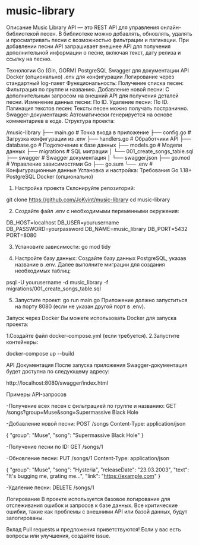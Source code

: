 # music-library

Описание
Music Library API — это REST API для управления онлайн-библиотекой песен. В библиотеке можно добавлять, обновлять, удалять и просматривать песни с возможностью фильтрации и пагинации. При добавлении песни API запрашивает внешнее API для получения дополнительной информации о песне, включая текст, дату релиза и ссылку на песню.

Технологии
Go (Gin, GORM)
PostgreSQL
Swagger для документации API
Docker (опционально)
.env для конфигурации
Логирование через стандартный log-пакет
Функциональность:
Получение списка песен: Фильтрация по группе и названию.
Добавление новой песни: С дополнительным запросом на внешний API для получения деталей песни.
Изменение данных песни: По ID.
Удаление песни: По ID.
Пагинация текстов песен: Тексты песен можно получать постранично.
Swagger-документация: Автоматически генерируется на основе комментариев в коде.
Структура проекта:

/music-library
├── main.go                 # Точка входа в приложение
├── config.go               # Загрузка конфигурации из .env
├── handlers.go             # Обработчики API
├── database.go             # Подключение к базе данных
├── models.go               # Модели данных
├── migrations              # SQL миграции
│   └── 001_create_songs_table.sql
├── swagger                 # Swagger документация
│   └── swagger.json
├── go.mod                  # Управление зависимостями Go
├── go.sum
└── .env                    # Конфигурационные данные
Установка и настройка:
Требования
Go 1.18+
PostgreSQL
Docker (опционально)

1. Настройка проекта
Склонируйте репозиторий:

git clone https://github.com/JoKvint/music-library
cd music-library

2. Создайте файл .env с необходимыми переменными окружения:

DB_HOST=localhost
DB_USER=yourusername
DB_PASSWORD=yourpassword
DB_NAME=music_library
DB_PORT=5432
PORT=8080

3. Установите зависимости:
go mod tidy

4. Настройте базу данных:
Создайте базу данных PostgreSQL, указав название в .env. Далее выполните миграции для создания необходимых таблиц:

psql -U yourusername -d music_library -f migrations/001_create_songs_table.sql

5. Запустите проект:
go run main.go
Приложение должно запуститься на порту 8080 (если не указан другой порт в .env).

Запуск через Docker
Вы можете использовать Docker для запуска проекта:

1.Создайте файл docker-compose.yml (если требуется).
2.Запустите контейнеры:

docker-compose up --build

API Документация
После запуска приложения Swagger-документация будет доступна по следующему адресу:

http://localhost:8080/swagger/index.html

Примеры API-запросов

-Получение всех песен с фильтрацией по группе и названию:
GET /songs?group=Muse&song=Supermassive Black Hole

-Добавление новой песни:
POST /songs
Content-Type: application/json

{
  "group": "Muse",
  "song": "Supermassive Black Hole"
}

-Получение песни по ID:
GET /songs/1

-Обновление песни:
PUT /songs/1
Content-Type: application/json

{
  "group": "Muse",
  "song": "Hysteria",
  "releaseDate": "23.03.2003",
  "text": "It's bugging me, grating me...",
  "link": "https://example.com"
}

-Удаление песни:
DELETE /songs/1

Логирование
В проекте используется базовое логирование для отслеживания ошибок и запросов к базе данных. Все критические ошибки, такие как проблемы с внешними API или базой данных, будут залогированы.

Вклад
Pull requests и предложения приветствуются! Если у вас есть вопросы или улучшения, создайте issue.